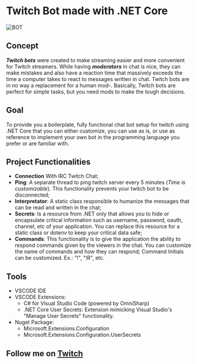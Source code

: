 # Twitch Bot made with .NET Core

![BOT](https://github.com/rsaz/TwitchBot/blob/master/bot.png)

## Concept

**_Twitch bots_** were created to make streaming easier and more convenient for Twitch streamers. While having **_moderators_** in chat is nice, they can make mistakes and also have a reaction time that massively exceeds the time a computer takes to react to messages written in chat. Twitch bots are in no way a replacement for a human mod-. Basically, Twitch bots are perfect for simple tasks, but you need mods to make the tough decisions.

## Goal

To provide you a boilerplate, fully functional chat bot setup for twitch using .NET Core that you can either customize, you can use as is, or use as reference to implement your own bot in the programming language you prefer or are familiar with.

## Project Functionalities

- **Connection** With IRC Twitch Chat;
- **Ping**: A separate thread to ping twitch server every 5 minutes (_Time is customizable_). This functionality prevents your twitch bot to be disconnected;
- **Interpretator**: A static class responsible to humanize the messages that can be read and written in the chat;
- **Secrets**: Is a resource from .NET only that allows you to hide or encapsulate critical information such as username, password, oauth, channel, etc of your application. You can replace this resource for a static class or dotenv to keep your critical data safe;
- **Commands**: This functionality is to give the application the ability to respond commands given by the viewers in the chat. You can customize the name of commands and how they can respond; Command Initials can be customized. Ex.: "!", "!R", etc.

## Tools

- VSCODE IDE
- VSCODE Extensions:
  - C# for Visual Studio Code (powered by OmniSharp)
  - .NET Core User Secrets: Extension mimicking Visual Studio's "Manage User Secrets" functionality.
- Nuget Package:
  - Microsoft.Extensions.Configuration
  - Microsoft.Extensions.Configuration.UserSecrets

## Follow me on [Twitch](https://www.twitch.tv/id_akira)
